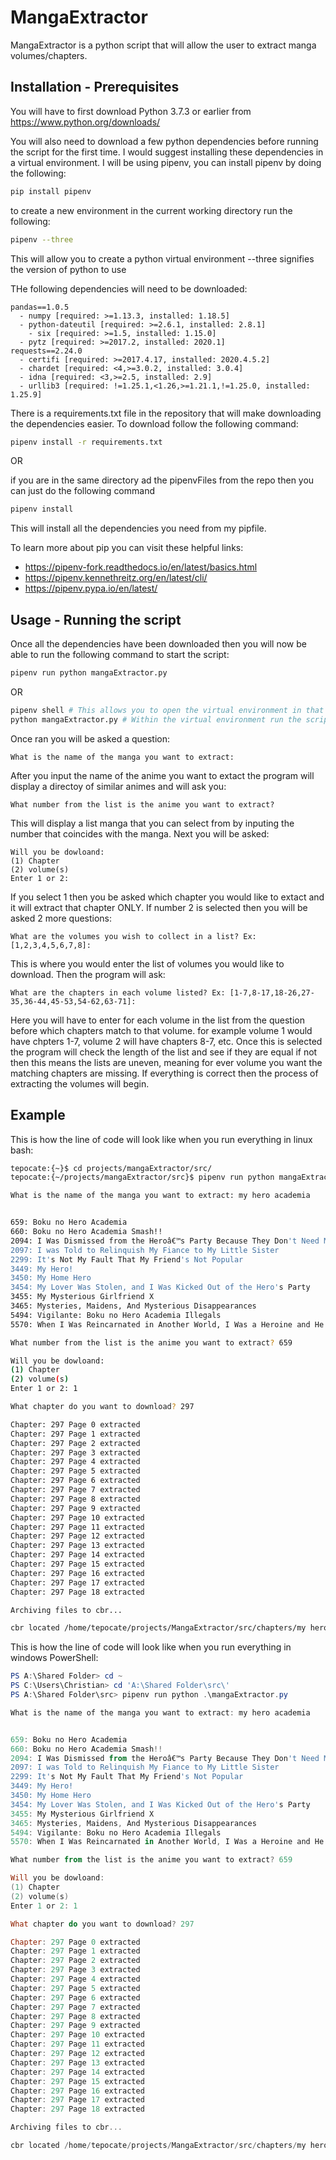 # MangaExtractor

MangaExtractor is a python script that will allow the user to extract manga volumes/chapters.

## **Installation - Prerequisites**

You will have to first download Python 3.7.3 or earlier from https://www.python.org/downloads/

You will also need to download a few python dependencies before running the script for the first time. I would suggest installing these dependencies in a virtual environment. I will be using pipenv, you can install pipenv by doing the following:

```bash
pip install pipenv
```

to create a new environment in the current working directory run the following:

```bash
pipenv --three
```

This will allow you to create a python virtual environment --three signifies the version of python to use

THe following dependencies will need to be downloaded:

```
pandas==1.0.5
  - numpy [required: >=1.13.3, installed: 1.18.5]
  - python-dateutil [required: >=2.6.1, installed: 2.8.1]
    - six [required: >=1.5, installed: 1.15.0]
  - pytz [required: >=2017.2, installed: 2020.1]
requests==2.24.0
  - certifi [required: >=2017.4.17, installed: 2020.4.5.2]
  - chardet [required: <4,>=3.0.2, installed: 3.0.4]
  - idna [required: <3,>=2.5, installed: 2.9]
  - urllib3 [required: !=1.25.1,<1.26,>=1.21.1,!=1.25.0, installed: 1.25.9]
```

There is a requirements.txt file in the repository that will make downloading the dependencies easier. To download follow the following command:

```bash
pipenv install -r requirements.txt
```

OR

if you are in the same directory ad the pipenvFiles from the repo then you can just do the following command

```Bash
pipenv install
```

This will install all the dependencies you need from my pipfile.

To learn more about pip you can visit these helpful links:

- https://pipenv-fork.readthedocs.io/en/latest/basics.html
- https://pipenv.kennethreitz.org/en/latest/cli/
- https://pipenv.pypa.io/en/latest/

## **Usage - Running the script**

Once all the dependencies have been downloaded then you will now be able to run the following command to start the script:

```bash
pipenv run python mangaExtractor.py
```

OR

```bash
pipenv shell # This allows you to open the virtual environment in that directory
python mangaExtractor.py # Within the virtual environment run the script
```

Once ran you will be asked a question:

```
What is the name of the manga you want to extract:
```
After you input the name of the anime you want to extact the program will display a directoy of similar animes and will ask you:

```
What number from the list is the anime you want to extract?
```

This will display a list manga that you can select from by inputing the number that coincides with the manga. Next you will be asked:

```
Will you be dowloand:
(1) Chapter
(2) volume(s)
Enter 1 or 2:
```

If you select 1 then you be asked which chapter you would like to extact and it will extract that chapter ONLY. If number 2 is selected then you will be asked 2 more questions:

```
What are the volumes you wish to collect in a list? Ex: [1,2,3,4,5,6,7,8]: 
```

This is where you would enter the list of volumes you would like to download. Then the program will ask:

```
What are the chapters in each volume listed? Ex: [1-7,8-17,18-26,27-35,36-44,45-53,54-62,63-71]:
```

Here you will have to enter for each volume in the list from the question before which chapters match to that volume. for example volume 1 would have chpters 1-7, volume 2 will have chapters 8-7, etc. Once this is selected the program will check the length of the list and see if they are equal if not then this means the lists are uneven, meaning for ever volume you want the matching chapters are missing. If everything is correct then the process of extracting the volumes will begin.


## Example

This is how the line of code will look like when you run everything in linux bash:

```Bash
tepocate:{~}$ cd projects/mangaExtractor/src/
tepocate:{~/projects/mangaExtractor/src}$ pipenv run python mangaExtractor.py

What is the name of the manga you want to extract: my hero academia


659: Boku no Hero Academia
660: Boku no Hero Academia Smash!!
2094: I Was Dismissed from the Heroâ€™s Party Because They Don't Need My Training Skills
2097: I was Told to Relinquish My Fiance to My Little Sister
2299: It's Not My Fault That My Friend's Not Popular
3449: My Hero!
3450: My Home Hero
3454: My Lover Was Stolen, and I Was Kicked Out of the Hero's Party
3455: My Mysterious Girlfriend X
3465: Mysteries, Maidens, And Mysterious Disappearances
5494: Vigilante: Boku no Hero Academia Illegals
5570: When I Was Reincarnated in Another World, I Was a Heroine and He Was a Hero

What number from the list is the anime you want to extract? 659

Will you be dowloand:
(1) Chapter
(2) volume(s)
Enter 1 or 2: 1

What chapter do you want to download? 297

Chapter: 297 Page 0 extracted
Chapter: 297 Page 1 extracted
Chapter: 297 Page 2 extracted
Chapter: 297 Page 3 extracted
Chapter: 297 Page 4 extracted
Chapter: 297 Page 5 extracted
Chapter: 297 Page 6 extracted
Chapter: 297 Page 7 extracted
Chapter: 297 Page 8 extracted
Chapter: 297 Page 9 extracted
Chapter: 297 Page 10 extracted
Chapter: 297 Page 11 extracted
Chapter: 297 Page 12 extracted
Chapter: 297 Page 13 extracted
Chapter: 297 Page 14 extracted
Chapter: 297 Page 15 extracted
Chapter: 297 Page 16 extracted
Chapter: 297 Page 17 extracted
Chapter: 297 Page 18 extracted

Archiving files to cbr...

cbr located /home/tepocate/projects/MangaExtractor/src/chapters/my hero academia/my hero academia c297.cbr

```

This is how the line of code will look like when you run everything in windows PowerShell:

```PowerShell
PS A:\Shared Folder> cd ~
PS C:\Users\Christian> cd 'A:\Shared Folder\src\'
PS A:\Shared Folder\src> pipenv run python .\mangaExtractor.py

What is the name of the manga you want to extract: my hero academia


659: Boku no Hero Academia
660: Boku no Hero Academia Smash!!
2094: I Was Dismissed from the Heroâ€™s Party Because They Don't Need My Training Skills
2097: I was Told to Relinquish My Fiance to My Little Sister
2299: It's Not My Fault That My Friend's Not Popular
3449: My Hero!
3450: My Home Hero
3454: My Lover Was Stolen, and I Was Kicked Out of the Hero's Party
3455: My Mysterious Girlfriend X
3465: Mysteries, Maidens, And Mysterious Disappearances
5494: Vigilante: Boku no Hero Academia Illegals
5570: When I Was Reincarnated in Another World, I Was a Heroine and He Was a Hero

What number from the list is the anime you want to extract? 659

Will you be dowloand:
(1) Chapter
(2) volume(s)
Enter 1 or 2: 1

What chapter do you want to download? 297

Chapter: 297 Page 0 extracted
Chapter: 297 Page 1 extracted
Chapter: 297 Page 2 extracted
Chapter: 297 Page 3 extracted
Chapter: 297 Page 4 extracted
Chapter: 297 Page 5 extracted
Chapter: 297 Page 6 extracted
Chapter: 297 Page 7 extracted
Chapter: 297 Page 8 extracted
Chapter: 297 Page 9 extracted
Chapter: 297 Page 10 extracted
Chapter: 297 Page 11 extracted
Chapter: 297 Page 12 extracted
Chapter: 297 Page 13 extracted
Chapter: 297 Page 14 extracted
Chapter: 297 Page 15 extracted
Chapter: 297 Page 16 extracted
Chapter: 297 Page 17 extracted
Chapter: 297 Page 18 extracted

Archiving files to cbr...

cbr located /home/tepocate/projects/MangaExtractor/src/chapters/my hero academia/my hero academia c297.cbr
